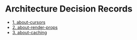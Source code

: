 # Architecture Decision Records

- [1. about-cursors](0001-about-cursors.md)
- [2. about-render-props](0002-about-render-props.md)
- [3. about-caching](0003-about-caching.md)
